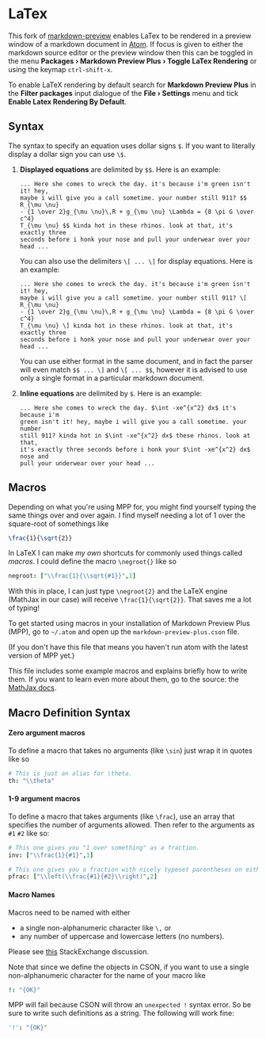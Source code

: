 # LaTex

This fork of [markdown-preview](https://github.com/atom/markdown-preview)
enables LaTex to be rendered in a preview window of a markdown document in
[Atom](https://atom.io/). If focus is given to either the markdown source editor
or the preview window then this can be toggled in the menu **Packages &rsaquo;
Markdown Preview Plus &rsaquo; Toggle LaTex Rendering** or using the keymap
`ctrl-shift-x`.

To enable LaTeX rendering by default search for **Markdown Preview Plus** in the
**Filter packages** input dialogue of the **File &rsaquo; Settings** menu and
tick **Enable Latex Rendering By Default**.

## Syntax

The syntax to specify an equation uses dollar signs `$`. If you want to
literally display a dollar sign you can use `\$`.

1.  **Displayed equations** are delimited by `$$`. Here is an example:

    ````
    ... Here she comes to wreck the day. it's because i'm green isn't it! hey,
    maybe i will give you a call sometime. your number still 911? $$ R_{\mu \nu}
    - {1 \over 2}g_{\mu \nu}\,R + g_{\mu \nu} \Lambda = {8 \pi G \over c^4}
    T_{\mu \nu} $$ kinda hot in these rhinos. look at that, it's exactly three
    seconds before i honk your nose and pull your underwear over your head ...
    ````

    You can also use the delimiters `\[ ... \]` for display equations. Here is
    an example:

    ````
    ... Here she comes to wreck the day. it's because i'm green isn't it! hey,
    maybe i will give you a call sometime. your number still 911? \[ R_{\mu \nu}
    - {1 \over 2}g_{\mu \nu}\,R + g_{\mu \nu} \Lambda = {8 \pi G \over c^4}
    T_{\mu \nu} \] kinda hot in these rhinos. look at that, it's exactly three
    seconds before i honk your nose and pull your underwear over your head ...
    ````

    You can use either format in the same document, and in fact the parser will
    even match `$$ ... \]` and `\[ ... $$`, however it is advised to use only a
    single format in a particular markdown document.

2.  **Inline equations** are delimited by `$`. Here is an example:

    ````
    ... Here she comes to wreck the day. $\int -xe^{x^2} dx$ it's because i'm
    green isn't it! hey, maybe i will give you a call sometime. your number
    still 911? kinda hot in $\int -xe^{x^2} dx$ these rhinos. look at that,
    it's exactly three seconds before i honk your $\int -xe^{x^2} dx$ nose and
    pull your underwear over your head ...
    ````

## Macros

Depending on what you're using MPP for, you might find yourself typing the same
things over and over again. I find myself needing a lot of 1 over the square-root of somethings like

```latex
\frac{1}{\sqrt{2}}
```

In LaTeX I can make *my own* shortcuts for commonly used things called *macros*.
I could define the macro `\negroot{}` like so

```cson
negroot: ["\\frac{1}{\\sqrt{#1}}",1]
```

With this in place, I can just type `\negroot{2}` and the LaTeX engine (MathJax in our case) will
receive `\frac{1}{\sqrt{2}}`. That saves me a lot of typing!

To get started using macros in your installation of Markdown Preview Plus (MPP), go to
`~/.atom` and open up the `markdown-preview-plus.cson` file.

(If you don't have this file that means you haven't run atom with the latest version
of MPP yet.)

This file includes some example macros and explains briefly how to write them.
If you want to learn even more about them, go to the source: the [MathJax docs](http://docs.mathjax.org/en/latest/tex.html#defining-tex-macros).

## Macro Definition Syntax

#### Zero argument macros

To define a macro that takes no arguments (like `\sin`) just wrap it in quotes like so
```cson
# This is just an alias for \theta.
th: "\\theta"
```

#### 1-9 argument macros

To define a macro that takes arguments (like `\frac`), use an array that specifies
the number of arguments allowed. Then refer to the arguments as `#1` `#2` like so:
```cson
# This one gives you "1 over something" as a fraction.
inv: ["\\frac{1}{#1}",1]

# This one gives you a fraction with nicely typeset parentheses on either side.
pfrac: ["\\left(\\frac{#1}{#2}\\right)",2]
```

#### Macro Names

Macros need to be named with either
  * a single non-alphanumeric character like `\,` or
  * any number of uppercase and lowercase letters (no numbers).

Please see [this](http://tex.stackexchange.com/questions/66666/command-macro-name-cannot-include-numbers-and-symbols)
StackExchange discussion.

Note that since we define the objects in CSON, if you want to use a single non-alphanumeric
character for the name of your macro like

```cson
!: "{OK}"
```

MPP will fail because CSON will throw an `unexpected !` syntax error. So be sure to write such definitions as a string. The following will work fine:

```cson
'!': "{OK}"
```
